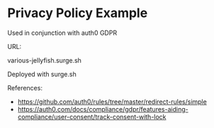 # Privacy Policy Example

Used in conjunction with auth0 GDPR

URL:

various-jellyfish.surge.sh

Deployed with surge.sh

References:

- https://github.com/auth0/rules/tree/master/redirect-rules/simple
- https://auth0.com/docs/compliance/gdpr/features-aiding-compliance/user-consent/track-consent-with-lock
